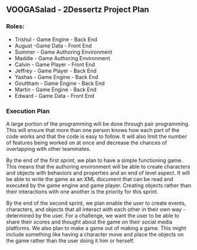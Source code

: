 ## VOOGASalad - 2Dessertz Project Plan

### Roles: 
* Trishul - Game Engine - Back End
* August -Game Data - Front End
* Summer - Game Authoring Environment 
* Maddie - Game Authoring Environment
* Calvin - Game Player - Front End
* Jeffrey - Game Player - Back End
* Yashas - Game Engine - Back End
* Gouttham - Game Engine - Back End
* Martin - Game Engine - Back End
* Edward - Game Data - Front End 

### Execution Plan
A large portion of the programming will be done through pair programming. This will ensure that more than one person knows how each part of the code works and that the code is easy to follow. It will also limit the number of features being worked on at once and decrease the chances of overlapping with other teammates. 

By the end of the first sprint, we plan to have a simple functioning game. This means that the authoring environment will be able to create characters and objects with behaviors and properties and an end of level aspect. It will be able to write the game as an XML document that can be read and executed by the game engine and game player. Creating objects rather than their interactions with one another is the priority for this sprint.

By the end of the second sprint, we plan enable the user to create events, characters, and objects that all interact with each other in their own way - determined by the user. For a challenge, we want the user to be able to share their scores and thought about the game on their social media platforms. We also plan to make a game out of making a game. This might include something like having a character move and place the objects on the game rather than the user doing it him or herself.